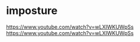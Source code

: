 # imposture
https://www.youtube.com/watch?v=wLXIWKUWpSs
https://www.youtube.com/watch?v=wLXIWKUWpSs
